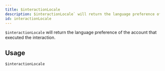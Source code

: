 ```yaml
---
title: $interactionLocale
description: $interactionLocale` will return the language preference of the account that executed the interaction.
id: interactionLocale
---
```


`$interactionLocale` will return the language preference of the account that executed the interaction.

## Usage

```aoi
$interactionLocale
```


